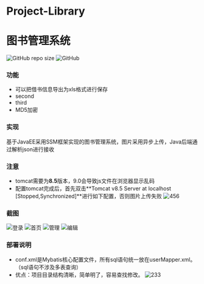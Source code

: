 # Project-Library
# 图书管理系统
![GitHub repo size](https://img.shields.io/github/repo-size/sxzyc/Project-Library)
![GitHub](https://img.shields.io/github/license/sxzyc/Project-Library)

### 功能
- 可以把借书信息导出为xls格式进行保存
- second
- third
- MD5加密

### 实现
基于JavaEE采用SSM框架实现的图书管理系统，图片采用异步上传，Java后端通过解析json进行接收

### 注意
 - tomcat需要为**8.5**版本，9.0会导致js文件在浏览器显示乱码
 - 配置tomcat完成后，首先双击**Tomcat v8.5 Server at localhost [Stopped,Synchronized]**进行如下配置，否则图片上传失败
![456](https://tva3.sinaimg.cn/large/005RH3Rxly1gi1mxiqqa8j311f0hiabt.jpg)

### 截图
![登录](https://tvax3.sinaimg.cn/large/005RH3Rxly1gi12t4i1qkj31hc0pt1ky.jpg)
![首页](https://tvax3.sinaimg.cn/large/005RH3Rxly1gi12wrj7qoj30qo09w3yt.jpg)
![管理](https://tvax4.sinaimg.cn/large/005RH3Rxly1gi12xa5m5lj30qo0bdab6.jpg)
![编辑](https://tvax3.sinaimg.cn/large/005RH3Rxly1gi12xo3zj8j315a0qfadv.jpg)
### 部署说明
- conf.xml是Mybatis核心配置文件，所有sql语句统一放在userMapper.xml。（sql语句不涉及多表查询）
- 优点：项目目录结构清晰，简单明了，容易查找修改。
![233](https://tvax3.sinaimg.cn/large/005RH3Rxly1gi1mv8td73j317o0h20vn.jpg)
